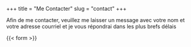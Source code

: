 +++
title = "Me Contacter"
slug = "contact"
+++

Afin de me contacter, veuillez me laisser un message avec votre nom et votre adresse courriel et je vous répondrai dans les plus brefs délais

{{< form >}}
